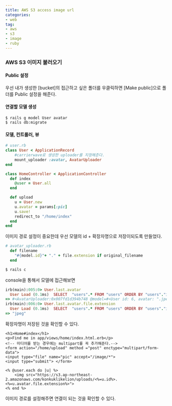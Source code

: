 ```yaml
---
title: AWS S3 access image url
categories:
- web
tag:
- aws
- s3
- image
- ruby
---
```


### AWS S3 이미지 불러오기

#### Public 설정

우선 내가 생성한 [bucket]의 접근하고 싶은 폴더를 우클릭하면 [Make public]으로 폴더를 Public 설정을 해준다.

#### 연결할 모델 생성

```
$ rails g model User avatar
$ rails db:migrate
```

#### 모델, 컨트롤러, 뷰

```ruby
# user.rb
class User < ApplicationRecord
	#carrierwave로 생성한 uploader를 지정해준다.
	mount_uploader :avatar, AvatarUploader
end
```

```ruby
class HomeController < ApplicationController
  def index
  	@user = User.all
  end

  def upload
  	u = User.new
	u.avatar = params[:pic]
	u.save!
	redirect_to "/home/index"
  end
end
```

이미지 경로 설정이 중요한데 우선 모델의 id + 확장자명으로 저장이되도록 만들었다.

```ruby
# avatar_uploader.rb
  def filename
    "#{model.id}"+ "." + file.extension if original_filename
  end
```

```ruby
$ rails c
```
console을 통해서 모델에 접근해보면

```ruby
irb(main):005:0> User.last.avatar
  User Load (0.1ms)  SELECT  "users".* FROM "users" ORDER BY "users"."id" DESC LIMIT ?  [["LIMIT", 1]]
=> #<AvatarUploader:0x007fd1d394b748 @model=#<User id: 6, avatar: ".jpeg", created_at: "2017-07-03 13:48:56", updated_at: "2017-07-03 13:48:56">, @mounted_as=:avatar, @storage=#<CarrierWave::Storage::Fog:0x007fd1d394b658 @uploader=#<AvatarUploader:0x007fd1d394b748 ...>>, @file=#<CarrierWave::Storage::Fog::File:0x007fd1d394b400 @uploader=#<AvatarUploader:0x007fd1d394b748 ...>, @base=#<CarrierWave::Storage::Fog:0x007fd1d394b658 @uploader=#<AvatarUploader:0x007fd1d394b748 ...>>, @path="uploads/.jpeg">, @versions={}>
irb(main):006:0> User.last.avatar.file.extension
  User Load (0.1ms)  SELECT  "users".* FROM "users" ORDER BY "users"."id" DESC LIMIT ?  [["LIMIT", 1]]
=> "jpeg"
```
확장자명이 저장된 것을 확인할 수 있다.

```erb
<h1>Home#index</h1>
<p>Find me in app/views/home/index.html.erb</p>
<!-- 미디어를 받는 경우에는 multipart를 꼭 추가해준다.-->
<form action="/home/upload" method ="post" enctype="multipart/form-data">
<input type="file" name="pic" accept="/image/*">
<input type="submit"> </form>

<% @user.each do |u| %>
	<img src="https://s3.ap-northeast-2.amazonaws.com/konkuklikelion/uploads/<%=u.id%>.<%=u.avatar.file.extension%>">
<% end %>
```

이미지 경로를 설정해주면 연결이 되는 것을 확인할 수 있다.